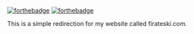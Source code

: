 [![forthebadge](http://forthebadge.com/images/badges/uses-html.svg)](http://forthebadge.com) 
[![forthebadge](http://forthebadge.com/images/badges/uses-css.svg)](http://forthebadge.com)

This is a simple redirection for my website called firateski.com.
